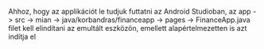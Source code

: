 Ahhoz, hogy az applikációt le tudjuk futtatni az Android Studioban, az app -> src -> mian -> java/korbandras/financeapp -> pages -> FinanceApp.java filet kell elindítani az emultált eszközön, emellett alapértelmezetten is azt indítja el
